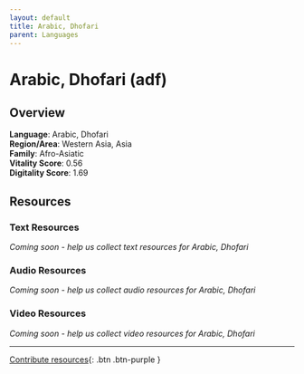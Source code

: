 ```yaml
---
layout: default
title: Arabic, Dhofari
parent: Languages
---
```


# Arabic, Dhofari (adf)

## Overview

**Language**: Arabic, Dhofari  
**Region/Area**: Western Asia, Asia  
**Family**: Afro-Asiatic  
**Vitality Score**: 0.56  
**Digitality Score**: 1.69  

## Resources

### Text Resources
*Coming soon - help us collect text resources for Arabic, Dhofari*

### Audio Resources
*Coming soon - help us collect audio resources for Arabic, Dhofari*

### Video Resources
*Coming soon - help us collect video resources for Arabic, Dhofari*

---

[Contribute resources](https://fairtrain.github.io/){: .btn .btn-purple }
